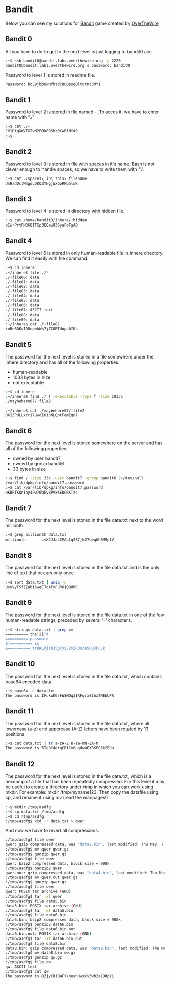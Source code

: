 # Bandit
Below you can see my solutions for [Bandit](https://overthewire.org/wargames/bandit/) game created by [OverTheWire](https://overthewire.org/wargames/)
## Bandit 0
All you have to do to get to the next level is just logging to bandit0 acc
```bash
:~$ ssh bandit0@bandit.labs.overthewire.org -p 2220
bandit0@bandit.labs.overthewire.org s password: bandit0
```
Password to level 1 is stored in readme file.
```
Password: boJ9jbbUNNfktd78OOpsqOltutMc3MY1
```

## Bandit 1
Password to level 2 is stored in file named -. To acces it, we have to enter name with "./"
```bash
:~$ cat ./-
CV1DtqXWVFXTvM2F0k09SHz0YwRINYA9
:~$
```

## Bandit 2
Password to level 3 is stored in file with spaces in it's name. Bash is not clever enough to handle spaces, so we have to write them with "\\".
```bash
:~$ cat ./spaces\ in\ this\ filename
UmHadQclWmgdLOKQ3YNgjWxGoRMb5luK
```

## Bandit 3
Password to level 4 is stored in directory with hidden file.
```bash
:~$ cat /home/bandit3/inhere/.hidden
pIwrPrtPN36QITSp3EQaw936yaFoFgAB
```

## Bandit 4
Password to level 5 is stored in only human-readable file in inhere directory. We can find it easily with file command.
```bash
:~$ cd inhere
:~/inhere$ file ./*
./-file00: data
./-file01: data
./-file02: data
./-file03: data
./-file04: data
./-file05: data
./-file06: data
./-file07: ASCII text
./-file08: data
./-file09: data
:~/inhere$ cat ./-file07
koReBOKuIDDepwhWk7jZC0RTdopnAYKh
```

## Bandit 5
The password for the next level is stored in a file somewhere under the inhere directory and has all of the following properties:

 - human-readable
 - 1033 bytes in size
 - not executable

```bash
:~$ cd inhere
:~/inhere$ find ./ ! -executable -type f -size 1033c
./maybehere07/.file2
```
```bash
:~/inhere$ cat ./maybehere07/.file2
DXjZPULLxYr17uwoI01bNLQbtFemEgo7
```

## Bandit 6
The password for the next level is stored somewhere on the server and has all of the following properties:

- owned by user bandit7
- owned by group bandit6
- 33 bytes in size

```bash
:~$ find / -size 33c -user bandit7 -group bandit6 2>/dev/null
/var/lib/dpkg/info/bandit7.password
:~$ cat /var/lib/dpkg/info/bandit7.password
HKBPTKQnIay4Fw76bEy8PVxKEDQRKTzs
```

## Bandit 7
The password for the next level is stored in the file data.txt next to the word millionth

```bash
:~$ grep millionth data.txt
millionth       cvX2JJa4CFALtqS87jk27qwqGhBM9plV
```

## Bandit 8
The password for the next level is stored in the file data.txt and is the only line of text that occurs only once

```bash
:~$ sort data.txt | uniq -u
UsvVyFSfZZWbi6wgC7dAFyFuR6jQQUhR
```

## Bandit 9
The password for the next level is stored in the file data.txt in one of the few human-readable strings, preceded by several ‘=’ characters.

```bash
:~$ strings data.txt | grep ==
========== the*2i"4
========== password
Z)========== is
&========== truKLdjsbJ5g7yyJ2X2R0o3a5HQJFuLk
```

## Bandit 10
The password for the next level is stored in the file data.txt, which contains base64 encoded data

```bash
:~$ base64 -d data.txt
The password is IFukwKGsFW8MOq3IRFqrxE1hxTNEbUPR
```

## Bandit 11
The password for the next level is stored in the file data.txt, where all lowercase (a-z) and uppercase (A-Z) letters have been rotated by 13 positions

```bash
:~$ cat data.txt | tr a-zA-Z n-za-mN-ZA-M
The password is 5Te8Y4drgCRfCx8ugdwuEX8KFC6k2EUu
```

## Bandit 12
The password for the next level is stored in the file data.txt, which is a hexdump of a file that has been repeatedly compressed. For this level it may be useful to create a directory under /tmp in which you can work using mkdir. For example: mkdir /tmp/myname123. Then copy the datafile using cp, and rename it using mv (read the manpages!)

```bash
:~$ mkdir /tmp/asdfg
:~$ cp data.txt /tmp/asdfg
:~$ cd /tmp/asdfg
:/tmp/asdfg$ xxd -r data.txt > qwer
```

And now we have to revert all compressions.

```bash
:/tmp/asdfg$ file qwer
qwer: gzip compressed data, was "data2.bin", last modified: Thu May  7 18:14:30 2020, max compression, from Unix
:/tmp/asdfg$ mv qwer qwer.gz
:/tmp/asdfg$ gunzip qwer.gz
:/tmp/asdfg$ file qwer
qwer: bzip2 compressed data, block size = 900k
:/tmp/asdfg$ bunzip2 qwer
qwer.out: gzip compressed data, was "data4.bin", last modified: Thu May  7 18:14:30 2020, max compression, from Unix
:/tmp/asdfg$ mv qwer.out qwer.gz
:/tmp/asdfg$ gunzip qwer.gz
:/tmp/asdfg$ file qwer
qwer: POSIX tar archive (GNU)
:/tmp/asdfg$ tar -xf qwer
:/tmp/asdfg$ file data5.bin
data5.bin: POSIX tar archive (GNU)
:/tmp/asdfg$ tar -xf data5.bin
:/tmp/asdfg$ file data6.bin
data6.bin: bzip2 compressed data, block size = 900k
:/tmp/asdfg$ bunzip2 data6.bin
:/tmp/asdfg$ file data6.bin.out
data6.bin.out: POSIX tar archive (GNU)
:/tmp/asdfg$ tar -xf data6.bin.out
:/tmp/asdfg$ file data8.bin
data8.bin: gzip compressed data, was "data9.bin", last modified: Thu May  7 18:14:30 2020, max compression, from Unix
:/tmp/asdfg$ mv data8.bin qw.gz
:/tmp/asdfg$ gunzip qw.gz
:/tmp/asdfg$ file qw
qw: ASCII text
:/tmp/asdfg$ cat qw
The password is 8ZjyCRiBWFYkneahHwxCv3wb2a1ORpYL
```